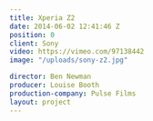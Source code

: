 ```yaml
---
title: Xperia Z2
date: 2014-06-02 12:41:46 Z
position: 0
client: Sony
video: https://vimeo.com/97138442
image: "/uploads/sony-z2.jpg"

director: Ben Newman
producer: Louise Booth
production-company: Pulse Films
layout: project
---
```


